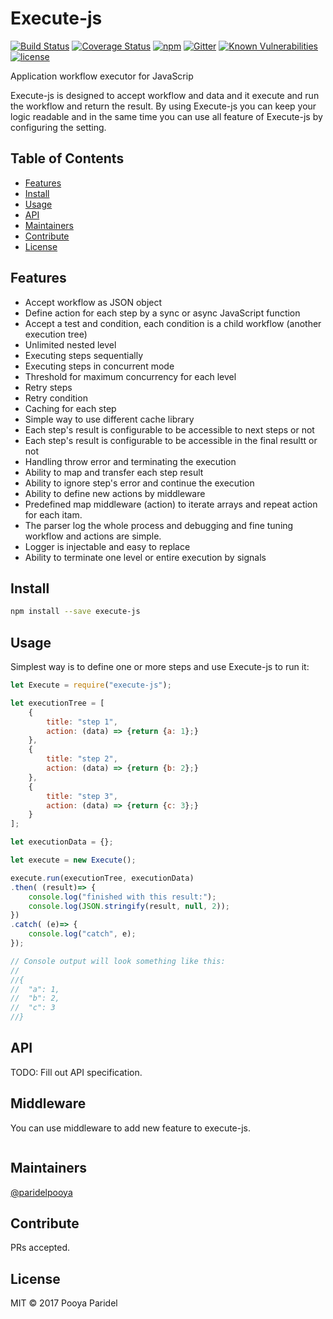 # Execute-js
[![Build Status](https://travis-ci.org/ParidelPooya/execute-js.svg?branch=master)](https://travis-ci.org/ParidelPooya/execute-js)
[![Coverage Status](https://coveralls.io/repos/github/ParidelPooya/execute-js/badge.svg?branch=master)](https://coveralls.io/github/ParidelPooya/execute-js?branch=master)
[![npm](https://img.shields.io/npm/v/execute-js.svg)](https://www.npmjs.com/package/execute-js)
[![Gitter](https://img.shields.io/gitter/room/nwjs/nw.js.svg)](https://gitter.im/execute-js)
[![Known Vulnerabilities](https://snyk.io/test/github/paridelpooya/execute-js/badge.svg)](https://snyk.io/test/github/paridelpooya/execute-js)
[![license](https://img.shields.io/github/license/paridelpooya/execute-js.svg)](https://github.com/ParidelPooya/execute-js/blob/master/LICENSE)

Application workflow executor for JavaScrip

Execute-js is designed to accept workflow and data and it execute and run the workflow and return the result.
By using Execute-js you can keep your logic readable and in the same time you can use all feature of Execute-js by
configuring the setting.

## Table of Contents

- [Features](#features)
- [Install](#install)
- [Usage](#usage)
- [API](#api)
- [Maintainers](#maintainers)
- [Contribute](#contribute)
- [License](#license)

## Features

- Accept workflow as JSON object
- Define action for each step by a sync or async JavaScript function
- Accept a test and condition, each condition is a child workflow (another execution tree)
- Unlimited nested level
- Executing steps sequentially
- Executing steps in concurrent mode
- Threshold for maximum concurrency for each level
- Retry steps
- Retry condition
- Caching for each step
- Simple way to use different cache library
- Each step's result is configurable to be accessible to next steps or not
- Each step's result is configurable to be accessible in the final resultt or not
- Handling throw error and terminating the execution
- Ability to map and transfer each step result
- Ability to ignore step's error and continue the execution
- Ability to define new actions by middleware
- Predefined map middleware (action) to iterate arrays and repeat action for each itam.
- The parser log the whole process and debugging and fine tuning workflow and actions are simple.
- Logger is injectable and easy to replace
- Ability to terminate one level or entire execution by signals

## Install

```bash
npm install --save execute-js
```

## Usage

Simplest way is to define one or more steps and use Execute-js to run it:
```js
let Execute = require("execute-js");

let executionTree = [
    {
        title: "step 1",
        action: (data) => {return {a: 1};}
    },
    {
        title: "step 2",
        action: (data) => {return {b: 2};}
    },
    {
        title: "step 3",
        action: (data) => {return {c: 3};}
    }
];

let executionData = {};

let execute = new Execute();

execute.run(executionTree, executionData)
.then( (result)=> {
    console.log("finished with this result:");
    console.log(JSON.stringify(result, null, 2));
})
.catch( (e)=> {
    console.log("catch", e);
});

// Console output will look something like this:
//
//{
//  "a": 1,
//  "b": 2,
//  "c": 3
//}
```

## API
TODO: Fill out API specification.

## Middleware
You can use middleware to add new feature to execute-js.

```js
```

## Maintainers

[@paridelpooya](https://github.com/paridelpooya)

## Contribute

PRs accepted.

## License

MIT © 2017 Pooya Paridel
